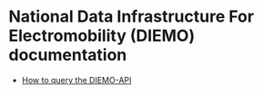 # National Data Infrastructure For Electromobility (DIEMO) documentation

* [How to query the DIEMO-API](https://github.com/SFOE/DIEMO-Documentation/blob/master/How%20to%20query%20DIEMO.md)
